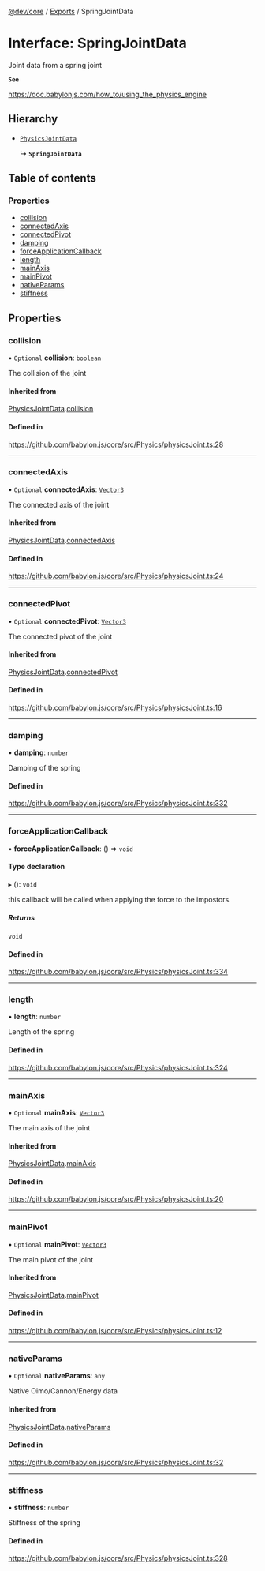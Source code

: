 [@dev/core](../README.md) / [Exports](../modules.md) / SpringJointData

# Interface: SpringJointData

Joint data from a spring joint

**`See`**

https://doc.babylonjs.com/how_to/using_the_physics_engine

## Hierarchy

- [`PhysicsJointData`](PhysicsJointData.md)

  ↳ **`SpringJointData`**

## Table of contents

### Properties

- [collision](SpringJointData.md#collision)
- [connectedAxis](SpringJointData.md#connectedaxis)
- [connectedPivot](SpringJointData.md#connectedpivot)
- [damping](SpringJointData.md#damping)
- [forceApplicationCallback](SpringJointData.md#forceapplicationcallback)
- [length](SpringJointData.md#length)
- [mainAxis](SpringJointData.md#mainaxis)
- [mainPivot](SpringJointData.md#mainpivot)
- [nativeParams](SpringJointData.md#nativeparams)
- [stiffness](SpringJointData.md#stiffness)

## Properties

### collision

• `Optional` **collision**: `boolean`

The collision of the joint

#### Inherited from

[PhysicsJointData](PhysicsJointData.md).[collision](PhysicsJointData.md#collision)

#### Defined in

https://github.com/babylon.js/core/src/Physics/physicsJoint.ts:28

___

### connectedAxis

• `Optional` **connectedAxis**: [`Vector3`](../classes/Vector3.md)

The connected axis of the joint

#### Inherited from

[PhysicsJointData](PhysicsJointData.md).[connectedAxis](PhysicsJointData.md#connectedaxis)

#### Defined in

https://github.com/babylon.js/core/src/Physics/physicsJoint.ts:24

___

### connectedPivot

• `Optional` **connectedPivot**: [`Vector3`](../classes/Vector3.md)

The connected pivot of the joint

#### Inherited from

[PhysicsJointData](PhysicsJointData.md).[connectedPivot](PhysicsJointData.md#connectedpivot)

#### Defined in

https://github.com/babylon.js/core/src/Physics/physicsJoint.ts:16

___

### damping

• **damping**: `number`

Damping of the spring

#### Defined in

https://github.com/babylon.js/core/src/Physics/physicsJoint.ts:332

___

### forceApplicationCallback

• **forceApplicationCallback**: () => `void`

#### Type declaration

▸ (): `void`

this callback will be called when applying the force to the impostors.

##### Returns

`void`

#### Defined in

https://github.com/babylon.js/core/src/Physics/physicsJoint.ts:334

___

### length

• **length**: `number`

Length of the spring

#### Defined in

https://github.com/babylon.js/core/src/Physics/physicsJoint.ts:324

___

### mainAxis

• `Optional` **mainAxis**: [`Vector3`](../classes/Vector3.md)

The main axis of the joint

#### Inherited from

[PhysicsJointData](PhysicsJointData.md).[mainAxis](PhysicsJointData.md#mainaxis)

#### Defined in

https://github.com/babylon.js/core/src/Physics/physicsJoint.ts:20

___

### mainPivot

• `Optional` **mainPivot**: [`Vector3`](../classes/Vector3.md)

The main pivot of the joint

#### Inherited from

[PhysicsJointData](PhysicsJointData.md).[mainPivot](PhysicsJointData.md#mainpivot)

#### Defined in

https://github.com/babylon.js/core/src/Physics/physicsJoint.ts:12

___

### nativeParams

• `Optional` **nativeParams**: `any`

Native Oimo/Cannon/Energy data

#### Inherited from

[PhysicsJointData](PhysicsJointData.md).[nativeParams](PhysicsJointData.md#nativeparams)

#### Defined in

https://github.com/babylon.js/core/src/Physics/physicsJoint.ts:32

___

### stiffness

• **stiffness**: `number`

Stiffness of the spring

#### Defined in

https://github.com/babylon.js/core/src/Physics/physicsJoint.ts:328
